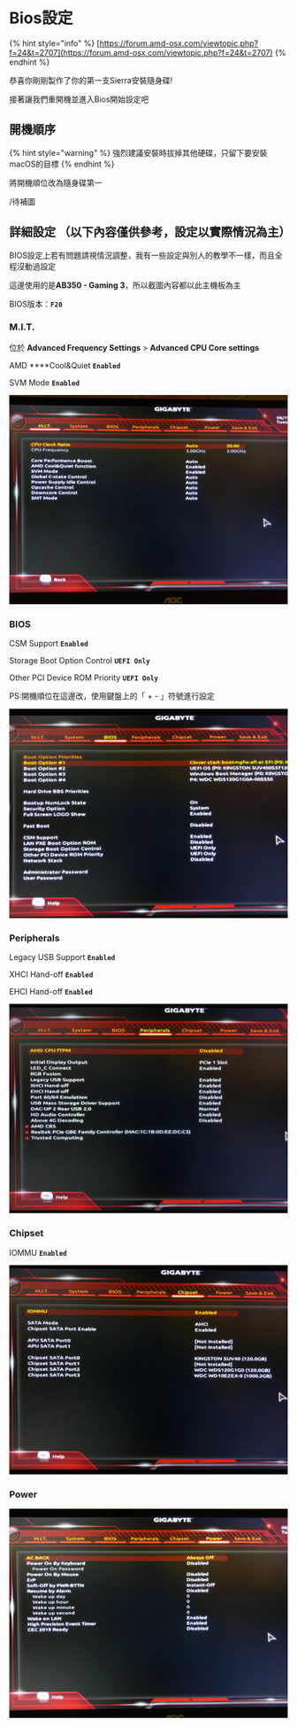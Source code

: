 # Bios設定

{% hint style="info" %}
[https://forum.amd-osx.com/viewtopic.php?f=24&t=2707](https://forum.amd-osx.com/viewtopic.php?f=24&t=2707)
{% endhint %}

恭喜你剛剛製作了你的第一支Sierra安裝隨身碟!

接著讓我們重開機並進入Bios開始設定吧

## 開機順序

{% hint style="warning" %}
強烈建議安裝時拔掉其他硬碟，只留下要安裝macOS的目標
{% endhint %}

將開機順位改為隨身碟第一

/待補圖

## 詳細設定 （以下內容僅供參考，設定以實際情況為主）

BIOS設定上若有問題請視情況調整，我有一些設定與別人的教學不一樣，而且全程沒動過設定

這邊使用的是**AB350 - Gaming 3**，所以截圖內容都以此主機板為主

BIOS版本：**`F20`**

### M.I.T.

位於 **Advanced Frequency Settings** &gt; **Advanced CPU Core settings**

AMD ****Cool&Quiet **`Enabled`**

SVM Mode **`Enabled`**

![](../.gitbook/assets/imag2842.jpg)

### BIOS

CSM Support **`Enabled`**

Storage Boot Option Control **`UEFI Only`**

Other PCI Device ROM Priority **`UEFI Only`**

PS:開機順位在這邊改，使用鍵盤上的「 + - 」符號進行設定

![](../.gitbook/assets/imag2839.jpg)

### Peripherals

Legacy USB Support **`Enabled`**

XHCI Hand-off **`Enabled`**

EHCI Hand-off **`Enabled`**

![](../.gitbook/assets/imag2838.jpg)

### Chipset

IOMMU **`Enabled`**

![](../.gitbook/assets/imag2837.jpg)

### Power

![](../.gitbook/assets/imag2836.jpg)

